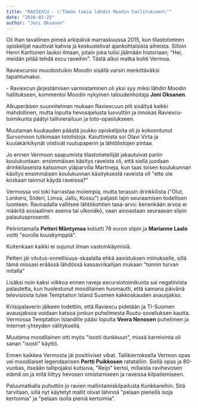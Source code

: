 ```yaml
---
title: "RAVIEXCU - \"Tämän takia lähdin Moodin hallitukseen\""
date: "2016-03-25"
author: "Joni Oksanen"
---
```


<!--![](https://lh3.googleusercontent.com/-HAij9VL1RXw/VvUfq699SPI/AAAAAAAAFAg/76Yrqmd8qKA38_ydl7DhR3qDuqEFFly7ACCo/s640-Ic42/cover.JPG)-->

Oli ihan tavallinen pimeä arkipäivä marraskuussa 2015, kun tilastotieteen opiskelijat nauttivat kahvia ja keskustelivat ajankohtaisista aiheista. Silloin Henri Karttunen laukoi ilmaan, jotain joka tulisi jäämään historiaan; "Hei, meidän pitää tehdä excu raveihin". Tästä alkoi matka kohti Vermoa.

Raviexcursio muodostuikin Moodin sisällä varsin merkittäväksi tapahtumaksi.

\- Raviexcun järjestämisen varmistaminen oli yksi syy miksi lähdin Moodin hallitukseen, kommentoi Moodin nykyinen taloudenhoitaja **Joni Oksanen**.

Alkuperäisen suunnitelman mukaan Raviexcuun piti sisältyä kaikki mahdollinen, mutta lopulta hevosajelusta luovuttiin ja innokas Raviexcu-toimikunta päätyi tallivierailuun ja toto-opastukseen.

Muutaman kuukauden päästä joukko opiskelijoita oli jo kokoontunut Survomoon tutkimaan totolistoja. Kaiuttimista soi Olavi Virta ja kuulakärkikynät viistivät ruutupaperin ja lähtölistojen pintaa.

Jo ennen Vermoon saapumista tilastotieteilijät jakautuivat pariin koulukuntaan: ensimmäisen käsitys raveista oli, että siellä juodaan drinkkilaseista katsomon yläparvilla Martineja, kun taas toisen koulukunnan käsitys ensimmäisen koulukunnan käsityksestä raveista oli "ette ole koskaan tainnut käydä raveissa?"

<!--\[caption id="" align="alignnone" width="800"\]![](https://lh3.googleusercontent.com/-MrtC7PAyUZI/VvUeO9KSUtI/AAAAAAAAFAQ/J2eqjmsbrDwxKWVHyWRydX38O_fvRC7dgCCo/s800-Ic42/vermo2.jpg) Ilmassa oli suuren urheilujuhlan tunnelmaa ennen illan ensimmäistä lähtöä.\[/caption\]-->

Vermossa voi toki harrastaa molempia, mutta terassin drinkkilista ("Olut, Lonkero, Siideri, Limsa, Jallu, Kossu") paljasti lajin seuraamisen todellisen luonteen. Raviradalla vallitsee lähtökohtien tasa-arvo: kenenkään arvoa ei määritä sosiaalinen asema tai ulkonäkö, vaan ainoastaan seuraavan slipin palautusprosentti.

Pelirintamalla **Petteri Mäntymaa** kotiutti 78 euron slipin ja **Marianne Laalo** voitti "eurolla kuuskymppiä".

Kuitenkaan kaikki ei sujunut ilman vastoinkäymisiä.

Petteri jäi vitutus-onnellisuus-skaalalla ehkä aavistuksen miinukselle, sillä tämä missasi eräässä lähdössä kassavirkailijan mukaan "tonnin turvan mitalla"

Lisäksi noin kaksi viikkoa ennen raveja excursiotoimikunta sai negatiivista palautetta, kun huolestunut moodilainen huomautti, että samana päivänä televisiosta tulee Temptation Island Suomen kakkoskauden avausjakso.

Kriisipalaverin jälkeen todettiin, että Raviexcu pidetään ja TI-Suomen avausjaksoa voidaan katsoa jonkun puhelimesta Ruutu-sovelluksen kautta. Vermossa Temptation Islandille pääsi lopulta **Veera Nenosen** puhelimen ja Internet-yhteyden välityksellä.

<!-- \[caption id="" align="alignnone" width="512"\]![](https://lh3.googleusercontent.com/-euyd7mb7Jb4/VvUeNx9fIjI/AAAAAAAAFAQ/qRW4oLiR7ZcAlyqWjZlkOUYYeFRYuCT8gCCo/s512-Ic42/aapeli1.jpg) Aapeli Nevala laskelmoi onko tänää kotiin menemistä.\[/caption\] -->

Muutama moodilainen otti myös "isosti dunkkuun", missä karmivinta oli sanan "isosti" käyttö.

Ennen kaikkea Vermosta jäi positiiviset vibat. Tallikierroksella Vermon opas vei moodilaiset legendaarisen **Pertti Puikkosen** ratatalliin. Siellä opas ja 80-vuotias, itseään tallipojaksi kutsuva, "Reijo" kertoi,  millaista ravihevosen elämä on ja mitä liittyy hevosen omistamiseen ja raveissa kilpailemiseen.

 

<!-- \[caption id="" align="alignnone" width="640"\]![](https://lh3.googleusercontent.com/-JcicCjKWiTs/VvUeOG5ssKI/AAAAAAAAFAQ/iazzxv_fNa0_fsdGQrzdWDri6p5D3q3qQCCo/s640-Ic42/petteri-veera.jpg) Petteri Mäntymaa ja Veera Nenonen tutustuvat yhteen Pertti Puikkosen ravihevoseen.\[/caption\]

\[caption id="" align="alignnone" width="720"\]![](https://lh3.googleusercontent.com/-eI2vHjocVoE/VvUeOQ8jRZI/AAAAAAAAFAQ/hQm1VjuRHZ8Vvk1DWZLG_Z6qQCgjhOQQACCo/s720-Ic42/marianne.jpg) Marianne Laalo uskalsi katsoa tallin suurinta ranskalaisoria suoraan silmiin.\[/caption\] -->

Paluumatkalla puhuttiin jo ravien mallintamiskilpailusta Kunkkareihin. Sitä tarvitaan, sillä nyt käytetyt mallit olivat lähinnä "pelaan pienellä isoja kertoimia" ja "pelaan isolla pieniä kertoimia".
